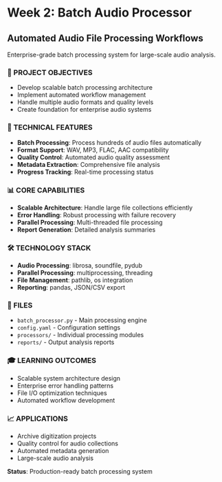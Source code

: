 # Week 2: Batch Audio Processor

## Automated Audio File Processing Workflows
Enterprise-grade batch processing system for large-scale audio analysis.

### 🎯 PROJECT OBJECTIVES
- Develop scalable batch processing architecture
- Implement automated workflow management
- Handle multiple audio formats and quality levels
- Create foundation for enterprise audio systems

### 🔧 TECHNICAL FEATURES
- **Batch Processing**: Process hundreds of audio files automatically
- **Format Support**: WAV, MP3, FLAC, AAC compatibility
- **Quality Control**: Automated audio quality assessment
- **Metadata Extraction**: Comprehensive file analysis
- **Progress Tracking**: Real-time processing status

### 📊 CORE CAPABILITIES
- **Scalable Architecture**: Handle large file collections efficiently
- **Error Handling**: Robust processing with failure recovery
- **Parallel Processing**: Multi-threaded file processing
- **Report Generation**: Detailed analysis summaries

### 🛠️ TECHNOLOGY STACK
- **Audio Processing**: librosa, soundfile, pydub
- **Parallel Processing**: multiprocessing, threading
- **File Management**: pathlib, os integration
- **Reporting**: pandas, JSON/CSV export

### 📁 FILES
- `batch_processor.py` - Main processing engine
- `config.yaml` - Configuration settings
- `processors/` - Individual processing modules
- `reports/` - Output analysis reports

### 🎓 LEARNING OUTCOMES
- Scalable system architecture design
- Enterprise error handling patterns
- File I/O optimization techniques
- Automated workflow development

### 📈 APPLICATIONS
- Archive digitization projects
- Quality control for audio collections
- Automated metadata generation
- Large-scale audio analysis

**Status**: Production-ready batch processing system
